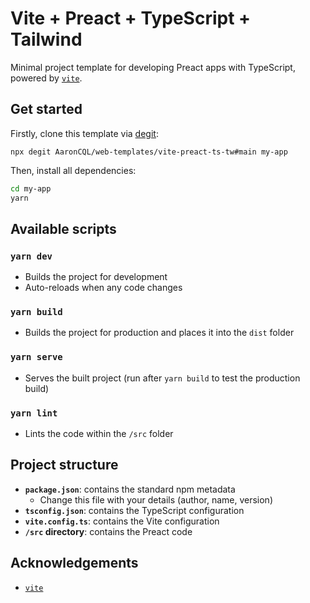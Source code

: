 # Vite + Preact + TypeScript + Tailwind

Minimal project template for developing Preact apps with TypeScript, powered by [`vite`](https://vitejs.dev/).

## Get started

Firstly, clone this template via [degit](https://github.com/Rich-Harris/degit):

```
npx degit AaronCQL/web-templates/vite-preact-ts-tw#main my-app
```

Then, install all dependencies:

```sh
cd my-app
yarn
```

## Available scripts

### `yarn dev`

- Builds the project for development
- Auto-reloads when any code changes

### `yarn build`

- Builds the project for production and places it into the `dist` folder

### `yarn serve`

- Serves the built project (run after `yarn build` to test the production build)

### `yarn lint`

- Lints the code within the `/src` folder

## Project structure

- **`package.json`**: contains the standard npm metadata
  - Change this file with your details (author, name, version)
- **`tsconfig.json`**: contains the TypeScript configuration
- **`vite.config.ts`**: contains the Vite configuration
- **`/src` directory**: contains the Preact code

## Acknowledgements

- [`vite`](https://vitejs.dev/)
